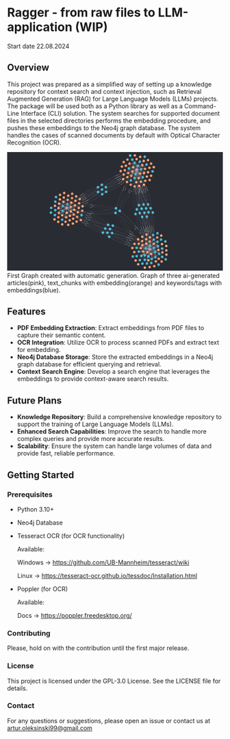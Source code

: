 # Ragger - from raw files to LLM-application (WIP)

Start date 22.08.2024


## Overview

This project was prepared as a simplified way of setting up a knowledge repository for context search and context injection, such as Retrieval Augmented Generation (RAG) for Large Language Models (LLMs) projects. The package will be used both as a Python library as well as a Command-Line Interface (CLI) solution. The system searches for supported document files in the selected directories performs the embedding procedure, and pushes these embeddings to the Neo4j graph database. The system handles the cases of scanned documents by default with Optical Character Recognition (OCR).

![alt text](./docs/images/FirstGraphFromAutomaticGeneration.png)
    First Graph created with automatic generation. Graph of three ai-generated articles(pink), text_chunks with embedding(orange) and keywords/tags with embeddings(blue).

## Features
- **PDF Embedding Extraction**: Extract embeddings from PDF files to capture their semantic content.
- **OCR Integration**: Utilize OCR to process scanned PDFs and extract text for embedding.
- **Neo4j Database Storage**: Store the extracted embeddings in a Neo4j graph database for efficient querying and retrieval.
- **Context Search Engine**: Develop a search engine that leverages the embeddings to provide context-aware search results.

## Future Plans
- **Knowledge Repository**: Build a comprehensive knowledge repository to support the training of Large Language Models (LLMs).
- **Enhanced Search Capabilities**: Improve the search to handle more complex queries and provide more accurate results.
- **Scalability**: Ensure the system can handle large volumes of data and provide fast, reliable performance.

## Getting Started
### Prerequisites
- Python 3.10+
- Neo4j Database
- Tesseract OCR (for OCR functionality)
    
    Available:

    Windows -> https://github.com/UB-Mannheim/tesseract/wiki
    
    Linux -> https://tesseract-ocr.github.io/tessdoc/Installation.html

- Poppler (for OCR)

    Available:

    Docs -> https://poppler.freedesktop.org/

### Contributing
Please, hold on with the contribution until the first major release.

### License
This project is licensed under the GPL-3.0 License. See the LICENSE file for details.

### Contact
For any questions or suggestions, please open an issue or contact us at artur.oleksinski99@gmail.com
